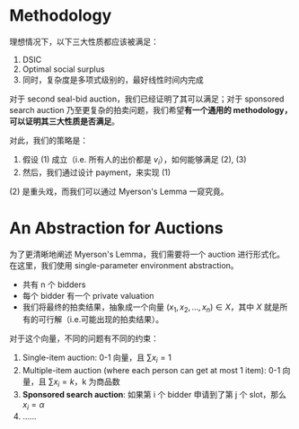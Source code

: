 # Methodology

理想情况下，以下三大性质都应该被满足：

1. DSIC
2. Optimal social surplus
3. 同时，复杂度是多项式级别的，最好线性时间内完成

对于 second seal-bid auction，我们已经证明了其可以满足；对于 sponsored search auction 乃至更复杂的拍卖问题，我们希望**有一个通用的 methodology，可以证明其三大性质是否满足**。

对此，我们的策略是：

1. 假设 (1) 成立（i.e. 所有人的出价都是 $v_i$），如何能够满足 (2), (3)
2. 然后，我们通过设计 payment，来实现 (1)

(2) 是重头戏，而我们可以通过 Myerson's Lemma 一窥究竟。

# An Abstraction for Auctions

为了更清晰地阐述 Myerson's Lemma，我们需要将一个 auction 进行形式化。在这里，我们使用 single-parameter environment abstraction。

- 共有 n 个 bidders
- 每个 bidder 有一个 private valuation
- 我们将最终的拍卖结果，抽象成一个向量 $(x_1, x_2, \dots, x_n) \in X$，其中 $X$ 就是所有的可行解（i.e.可能出现的拍卖结果）。

对于这个向量，不同的问题有不同的约束：

1. Single-item auction: 0-1 向量，且 $\sum x_i = 1$
2. Multiple-item auction (where each person can get at most 1 item): 0-1 向量，且 $\sum x_i = k$，k 为商品数
3. **Sponsored search auction**: 如果第 i 个 bidder 申请到了第 j 个 slot，那么 $x_i = \alpha$
4. ……

